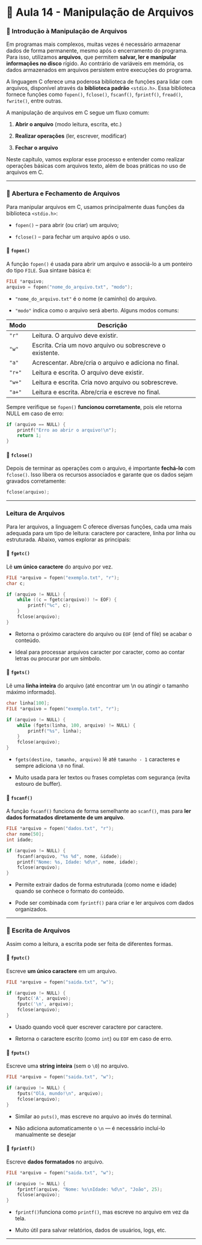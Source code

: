 # 📘 Aula 14 - Manipulação de Arquivos

### 🔵 Introdução à Manipulação de Arquivos
Em programas mais complexos, muitas vezes é necessário armazenar dados de forma permanente, mesmo após o encerramento do programa. Para isso, utilizamos **arquivos**, que permitem **salvar, ler e manipular informações no disco** rígido. Ao contrário de variáveis em memória, os dados armazenados em arquivos persistem entre execuções do programa.

A linguagem C oferece uma poderosa biblioteca de funções para lidar com arquivos, disponível através da **biblioteca padrão** `<stdio.h>`. Essa biblioteca fornece funções como `fopen()`, `fclose()`, `fscanf()`, `fprintf()`, `fread()`, `fwrite()`, entre outras.

A manipulação de arquivos em C segue um fluxo comum:

1. **Abrir o arquivo** (modo leitura, escrita, etc.)

2. **Realizar operações** (ler, escrever, modificar)

3. **Fechar o arquivo**

Neste capítulo, vamos explorar esse processo e entender como realizar operações básicas com arquivos texto, além de boas práticas no uso de arquivos em C.

---

### 🔵 Abertura e Fechamento de Arquivos
Para manipular arquivos em C, usamos principalmente duas funções da biblioteca `<stdio.h>`:

- `fopen()` – para abrir (ou criar) um arquivo;

- `fclose()` – para fechar um arquivo após o uso.

#### 🔹 `fopen()`
A função `fopen()` é usada para abrir um arquivo e associá-lo a um ponteiro do tipo `FILE`. Sua sintaxe básica é:

```c
FILE *arquivo;
arquivo = fopen("nome_do_arquivo.txt", "modo");
```

- `"nome_do_arquivo.txt"` é o nome (e caminho) do arquivo.

- `"modo"` indica como o arquivo será aberto. Alguns modos comuns:

|Modo	|Descrição|
|-------|---------|
|`"r"`	|Leitura. O arquivo deve existir.|
|`"w"`	|Escrita. Cria um novo arquivo ou sobrescreve o existente.|
|`"a"`	|Acrescentar. Abre/cria o arquivo e adiciona no final.|
|`"r+"`	|Leitura e escrita. O arquivo deve existir.|
|`"w+"`	|Leitura e escrita. Cria novo arquivo ou sobrescreve.|
|`"a+"`	|Leitura e escrita. Abre/cria e escreve no final.|

Sempre verifique se `fopen()` **funcionou corretamente**, pois ele retorna NULL em caso de erro:

```c
if (arquivo == NULL) {
    printf("Erro ao abrir o arquivo!\n");
    return 1;
}
```

#### 🔹 `fclose()`
Depois de terminar as operações com o arquivo, é importante **fechá-lo** com `fclose()`. Isso libera os recursos associados e garante que os dados sejam gravados corretamente:

```c
fclose(arquivo);
```

---

### Leitura de Arquivos
Para ler arquivos, a linguagem C oferece diversas funções, cada uma mais adequada para um tipo de leitura: caractere por caractere, linha por linha ou estruturada. Abaixo, vamos explorar as principais:

#### 🔹 `fgetc()`
Lê **um único caractere** do arquivo por vez.

```c
FILE *arquivo = fopen("exemplo.txt", "r");
char c;

if (arquivo != NULL) {
    while ((c = fgetc(arquivo)) != EOF) {
        printf("%c", c);
    }
    fclose(arquivo);
}
```

- Retorna o próximo caractere do arquivo ou `EOF` (end of file) se acabar o conteúdo.

- Ideal para processar arquivos caracter por caracter, como ao contar letras ou procurar por um símbolo.

#### 🔹 `fgets()`
Lê uma **linha inteira** do arquivo (até encontrar um \n ou atingir o tamanho máximo informado).

```c
char linha[100];
FILE *arquivo = fopen("exemplo.txt", "r");

if (arquivo != NULL) {
    while (fgets(linha, 100, arquivo) != NULL) {
        printf("%s", linha);
    }
    fclose(arquivo);
}
```

- `fgets(destino, tamanho, arquivo)` lê até `tamanho - 1` caracteres e sempre adiciona `\0` no final.

- Muito usada para ler textos ou frases completas com segurança (evita estouro de buffer).

#### 🔹 `fscanf()`
A função `fscanf()` funciona de forma semelhante ao `scanf()`, mas para **ler dados formatados diretamente de um arquivo**.

```c
FILE *arquivo = fopen("dados.txt", "r");
char nome[50];
int idade;

if (arquivo != NULL) {
    fscanf(arquivo, "%s %d", nome, &idade);
    printf("Nome: %s, Idade: %d\n", nome, idade);
    fclose(arquivo);
}
```

- Permite extrair dados de forma estruturada (como nome e idade) quando se conhece o formato do conteúdo.

- Pode ser combinada com `fprintf()` para criar e ler arquivos com dados organizados.

---

### 🔵 Escrita de Arquivos
Assim como a leitura, a escrita pode ser feita de diferentes formas.

#### 🔹 `fputc()`
Escreve **um único caractere** em um arquivo.

```c
FILE *arquivo = fopen("saida.txt", "w");

if (arquivo != NULL) {
    fputc('A', arquivo);
    fputc('\n', arquivo);
    fclose(arquivo);
}
```

- Usado quando você quer escrever caractere por caractere.

- Retorna o caractere escrito (como `int`) ou `EOF` em caso de erro.

#### 🔹 `fputs()`
Escreve uma **string inteira** (sem o `\0`) no arquivo.

```c
FILE *arquivo = fopen("saida.txt", "w");

if (arquivo != NULL) {
    fputs("Olá, mundo!\n", arquivo);
    fclose(arquivo);
}
```

- Similar ao `puts()`, mas escreve no arquivo ao invés do terminal.

- Não adiciona automaticamente o `\n` — é necessário incluí-lo manualmente se desejar


#### 🔹 `fprintf()`
Escreve **dados formatados** no arquivo.

```c
FILE *arquivo = fopen("saida.txt", "w");

if (arquivo != NULL) {
    fprintf(arquivo, "Nome: %s\nIdade: %d\n", "João", 25);
    fclose(arquivo);
}
```

- `fprintf()`funciona como `printf()`, mas escreve no arquivo em vez da tela.

- Muito útil para salvar relatórios, dados de usuários, logs, etc.
---
